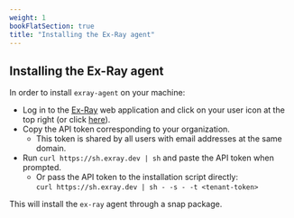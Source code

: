 ```yaml
---
weight: 1
bookFlatSection: true
title: "Installing the Ex-Ray agent"
---
```


## Installing the Ex-Ray agent

In order to install `exray-agent` on your machine:

- Log in to the [Ex-Ray] web application and click on your user icon at the top right (or click [here](https://app.exray.dev/login)).
- Copy the API token corresponding to your organization.
    - This token is shared by all users with email addresses at the same domain.
- Run `curl https://sh.exray.dev | sh` and paste the API token when prompted.
    - Or pass the API token to the installation script directly:  
      `curl https://sh.exray.dev | sh - -s - -t <tenant-token>`

This will install the `ex-ray` agent through a snap package.

[Ex-Ray]: https://app.exray.dev/
